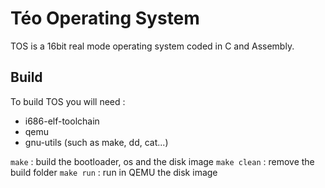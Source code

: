 # Téo Operating System

TOS is a 16bit real mode operating system coded in C and Assembly.

## Build 
To build TOS you will need :
- i686-elf-toolchain
- qemu
- gnu-utils (such as make, dd, cat...)

`make` : build the bootloader, os and the disk image
`make clean` : remove the build folder
`make run` : run in QEMU the disk image
